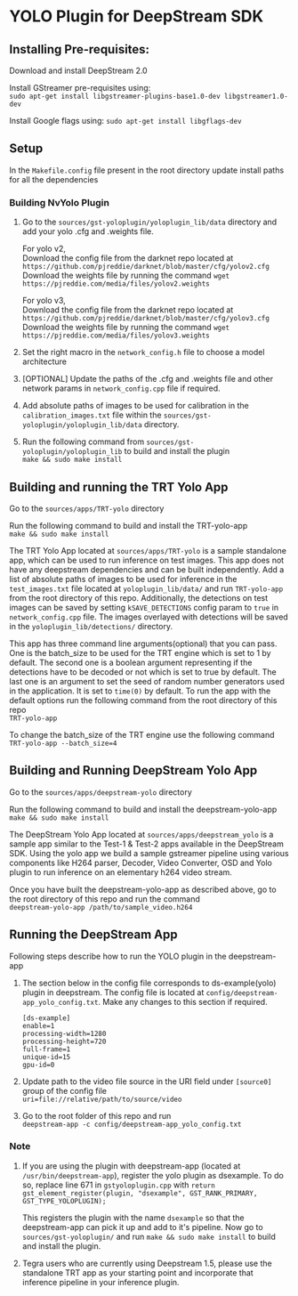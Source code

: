 
# YOLO Plugin for DeepStream SDK #

## Installing Pre-requisites: ##

Download and install DeepStream 2.0

Install GStreamer pre-requisites using:     
   `sudo apt-get install libgstreamer-plugins-base1.0-dev libgstreamer1.0-dev`

Install Google flags using:
   `sudo apt-get install libgflags-dev`

## Setup ##

In the `Makefile.config` file present in the root directory update install paths for all the dependencies    

### Building NvYolo Plugin ###

1. Go to the `sources/gst-yoloplugin/yoloplugin_lib/data` directory and add your yolo .cfg and .weights file.
   
    For yolo v2,   
    Download the config file from the darknet repo located at `https://github.com/pjreddie/darknet/blob/master/cfg/yolov2.cfg`     
    Download the weights file by running the command `wget https://pjreddie.com/media/files/yolov2.weights`    

    For yolo v3,    
    Download the config file from the darknet repo located at `https://github.com/pjreddie/darknet/blob/master/cfg/yolov3.cfg`     
    Download the weights file by running the command `wget https://pjreddie.com/media/files/yolov3.weights`    

4. Set the right macro in the `network_config.h` file to choose a model architecture

5. [OPTIONAL] Update the paths of the .cfg and .weights file and other network params in `network_config.cpp` file if required.

7. Add absolute paths of images to be used for calibration in the `calibration_images.txt` file within the `sources/gst-yoloplugin/yoloplugin_lib/data` directory.

8. Run the following command from `sources/gst-yoloplugin/yoloplugin_lib` to build and install the plugin   
    `make && sudo make install` 

## Building and running the TRT Yolo App ##

Go to the `sources/apps/TRT-yolo` directory   

Run the following command to build and install the TRT-yolo-app   
    `make && sudo make install`

The TRT Yolo App located at `sources/apps/TRT-yolo` is a sample standalone app, which can be used to run inference on test images. This app does not have any deepstream dependencies and can be built independently. Add a list of absolute paths of images to be used for inference in the `test_images.txt` file located at `yoloplugin_lib/data/` and run `TRT-yolo-app` from the root directory of this repo. Additionally, the detections on test images can be saved by setting `kSAVE_DETECTIONS` config param to `true` in `network_config.cpp` file. The images overlayed with detections will be saved in the `yoloplugin_lib/detections/` directory.    

This app has three command line arguments(optional) that you can pass. One is the batch_size to be used for the TRT engine which is set to 1 by default. The second one is a boolean argument representing if the detections have to be decoded or not which is set to true by default. The last one is an argument to set the seed of random number generators used in the application. It is set to `time(0)` by default. To run the app with the default options run the following command from the root directory of this repo   
    `TRT-yolo-app`

To change the batch_size of the TRT engine use the following command   
    `TRT-yolo-app --batch_size=4`

## Building and Running DeepStream Yolo App ##

Go to the `sources/apps/deepstream-yolo` directory   

Run the following command to build and install the deepstream-yolo-app   
    `make && sudo make install`

The DeepStream Yolo App located at `sources/apps/deepstream_yolo` is a sample app similar to the Test-1 & Test-2 apps available in the DeepStream SDK. Using the yolo app we build a sample gstreamer pipeline using various components like H264 parser, Decoder, Video Converter, OSD and Yolo plugin to run inference on an elementary h264 video stream.

Once you have built the deepstream-yolo-app as described above, go to the root directory of this repo and run the command   
`deepstream-yolo-app /path/to/sample_video.h264`   

## Running the DeepStream App ##

Following steps describe how to run the YOLO plugin in the deepstream-app

1.  The section below in the config file corresponds to ds-example(yolo) plugin in deepstream.
    The config file is located at `config/deepstream-app_yolo_config.txt`. Make any changes
    to this section if required.

    ```
    [ds-example]
    enable=1
    processing-width=1280
    processing-height=720
    full-frame=1
    unique-id=15
    gpu-id=0
    ```

2.  Update path to the video file source in the URI field under `[source0]` group
    of the config file    
    `uri=file://relative/path/to/source/video`

3.  Go to the root folder of this repo and run     
    `deepstream-app -c config/deepstream-app_yolo_config.txt`

### Note ###

1. If you are using the plugin with deepstream-app (located at `/usr/bin/deepstream-app`), register the yolo plugin as dsexample. To do so, replace line       671 in `gstyoloplugin.cpp` with `return gst_element_register(plugin, "dsexample", GST_RANK_PRIMARY, GST_TYPE_YOLOPLUGIN);`

    This registers the plugin with the name `dsexample` so that the deepstream-app can pick it up and add to it's pipeline. Now go to `sources/gst-yoloplugin/` and run `make && sudo make install` to build and install the plugin.

2. Tegra users who are currently using Deepstream 1.5, please use the standalone TRT app as your starting point and incorporate that inference pipeline in     your inference plugin.